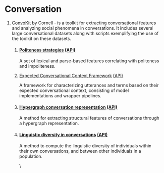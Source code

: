 # Conversation

1. [ConvoKit](https://github.com/CornellNLP/ConvoKit) by Cornell - is a toolkit for extracting conversational features and analyzing social phenomena in conversations. It includes several large conversational datasets along with scripts exemplifying the use of the toolkit on these datasets.
   1.  #### [Politeness strategies](https://www.cs.cornell.edu/\~cristian/Politeness.html) [(API)](https://convokit.cornell.edu/documentation/politenessStrategies.html)

       A set of lexical and parse-based features correlating with politeness and impoliteness.
   2.  [Expected Conversational Context Framework](https://tisjune.github.io/research/dissertation) [(API)](https://convokit.cornell.edu/documentation/expected\_context\_model.html)

       A framework for characterizing utterances and terms based on their expected conversational context, consisting of model implementations and wrapper pipelines.&#x20;
   3.  #### [Hypergraph conversation representation](http://www.cs.cornell.edu/\~cristian/Patterns\_of\_participant\_interactions.html) [(API)](https://convokit.cornell.edu/documentation/hyperconvo.html)

       A method for extracting structural features of conversations through a hypergraph representation.
   4.  #### [Linguistic diversity in conversations](http://www.cs.cornell.edu/\~cristian/Finding\_your\_voice\_\_linguistic\_development.html) [(API)](https://convokit.cornell.edu/documentation/speakerConvoDiversity.html)

       A method to compute the linguistic diversity of individuals within their own conversations, and between other individuals in a population.&#x20;

       \
